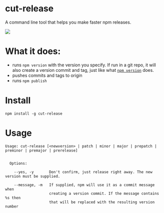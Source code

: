 # cut-release

A command line tool that helps you make faster npm releases.

![](https://raw.githubusercontent.com/bjoerge/cut-release/master/demo.gif)

# What it does:

  * runs `npm version` with the version you specify. If run in a git repo, it will also create a version commit and tag, just like what [`npm version`](https://docs.npmjs.com/cli/version) does.
  * pushes commits and tags to origin
  * runs `npm publish`

# Install

    npm install -g cut-release

# Usage 

```
Usage: cut-release [<newversion> | patch | minor | major | prepatch | preminor | premajor | prerelease]


  Options:

    --yes, -y       Don't confirm, just release right away. The new version must be supplied.

    --message, -m   If supplied, npm will use it as a commit message when
                    creating a version commit. If the message contains %s then
                    that will be replaced with the resulting version number
```
